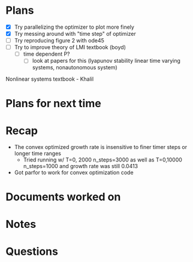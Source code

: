 # Plans
- [x] Try parallelizing the optimizer to plot more finely
- [x] Try messing around with "time step" of optimizer
- [ ] Try reproducing figure 2 with ode45
- [ ] Try to improve theory of LMI textbook (boyd) 
	- [ ] time dependent P?
		- [ ] look at papers for this (lyapunov stability linear time varying systems, nonautonomous system)

Nonlinear systems textbook - Khalil 



# Plans for next time
# Recap
- The convex optimized growth rate is insensitive to finer timer steps or longer time ranges
	- Tried running w/ T=0, 2000  n_steps=3000 as well as T=0,10000 n_steps=1000 and growth rate was still 0.0413
- Got parfor to work for convex optimization code
# Documents worked on

# Notes
# Questions



